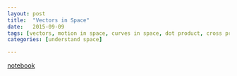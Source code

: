 ```yaml
---
layout: post
title:  "Vectors in Space"
date:   2015-09-09
tags: [vectors, motion in space, curves in space, dot product, cross product] 
categories: [understand space]

---
```


[notebook](http://nbviewer.jupyter.org/github/colliand/2015M217/blob/gh-pages/notebooks/01-vectors-in-space.ipynb)